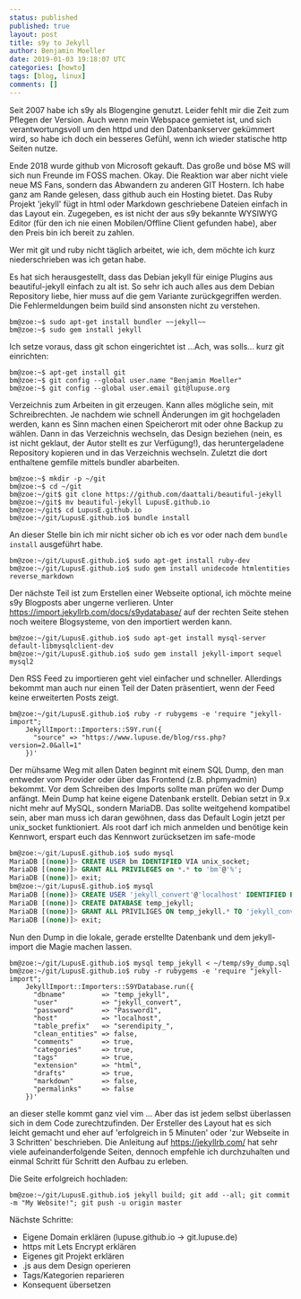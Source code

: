 ```yaml
---
status: published
published: true
layout: post
title: s9y to Jekyll
author: Benjamin Moeller
date: 2019-01-03 19:18:07 UTC
categories: [howto]
tags: [blog, linux]
comments: []
---
```


Seit 2007 habe ich s9y als Blogengine genutzt. Leider fehlt mir die Zeit zum Pflegen der Version. Auch wenn mein Webspace gemietet ist, und sich verantwortungsvoll um den httpd und den Datenbankserver gekümmert wird, so habe ich doch ein besseres Gefühl, wenn ich wieder statische http Seiten nutze.

Ende 2018 wurde github von Microsoft gekauft. Das große und böse MS will sich nun Freunde im FOSS machen. Okay. Die Reaktion war aber nicht viele neue MS Fans, sondern das Abwandern zu anderen GIT Hostern.
Ich habe ganz am Rande gelesen, dass github auch ein Hosting bietet. Das Ruby Projekt 'jekyll' fügt in html oder Markdown geschriebene Dateien einfach in das Layout ein.
Zugegeben, es ist nicht der aus s9y bekannte WYSIWYG Editor (für den ich nie einen Mobilen/Offline Client gefunden habe), aber den Preis bin ich bereit zu zahlen.

Wer mit git und ruby nicht täglich arbeitet, wie ich, dem möchte ich kurz niederschrieben was ich getan habe.


Es hat sich herausgestellt, dass das Debian jekyll für einige Plugins aus beautiful-jekyll einfach zu alt ist. So sehr ich auch alles aus dem Debian Repository liebe, hier muss auf die gem Variante zurückgegriffen werden.
Die Fehlermeldungen beim build sind ansonsten nicht zu verstehen.
```shell
bm@zoe:~$ sudo apt-get install bundler ~~jekyll~~
bm@zoe:~$ sudo gem install jekyll
```

Ich setze voraus, dass git schon eingerichtet ist ...Ach, was solls... kurz git einrichten:
```shell
bm@zoe:~$ apt-get install git
bm@zoe:~$ git config --global user.name "Benjamin Moeller"
bm@zoe:~$ git config --global user.email git@lupuse.org
```

Verzeichnis zum Arbeiten in git erzeugen. Kann alles mögliche sein, mit Schreibrechten. Je nachdem wie schnell Änderungen im git hochgeladen werden, kann es Sinn machen einen Speicherort mit oder ohne Backup zu wählen.
Dann in das Verzeichnis wechseln, das Design beziehen (nein, es ist nicht geklaut, der Autor stellt es zur Verfügung!), das heruntergeladene Repository kopieren und in das Verzeichnis wechseln.
Zuletzt die dort enthaltene gemfile mittels bundler abarbeiten.
```shell
bm@zoe:~$ mkdir -p ~/git
bm@zoe:~$ cd ~/git
bm@zoe:~/git$ git clone https://github.com/daattali/beautiful-jekyll
bm@zoe:~/git$ mv beautiful-jekyll LupusE.github.io
bm@zoe:~/git$ cd LupusE.github.io
bm@zoe:~/git/LupusE.github.io$ bundle install
```

An dieser Stelle bin ich mir nicht sicher ob ich es vor oder nach dem `bundle install` ausgeführt habe.
```shell
bm@zoe:~/git/LupusE.github.io$ sudo apt-get install ruby-dev
bm@zoe:~/git/LupusE.github.io$ sudo gem install unidecode htmlentities reverse_markdown
```
Der nächste Teil ist zum Erstellen einer Webseite optional, ich möchte meine s9y Blogposts aber ungerne verlieren. Unter https://import.jekyllrb.com/docs/s9ydatabase/ auf der rechten Seite stehen noch weitere Blogsysteme, von den importiert werden kann. 
```shell
bm@zoe:~/git/LupusE.github.io$ sudo apt-get install mysql-server default-libmysqlclient-dev
bm@zoe:~/git/LupusE.github.io$ sudo gem install jekyll-import sequel mysql2
```

Den RSS Feed zu importieren geht viel einfacher und schneller. Allerdings bekommt man auch nur einen Teil der Daten präsentiert, wenn der Feed keine erweiterten Posts zeigt.
```shell
bm@zoe:~/git/LupusE.github.io$ ruby -r rubygems -e 'require "jekyll-import";
    JekyllImport::Importers::S9Y.run({
      "source" => "https://www.lupuse.de/blog/rss.php?version=2.0&all=1"
    })'
```

Der mühsame Weg mit allen Daten beginnt mit einem SQL Dump, den man entweder vom Provider oder über das Frontend (z.B. phpmyadmin) bekommt.
Vor dem Schreiben des Imports sollte man prüfen wo der Dump anfängt. Mein Dump hat keine eigene Datenbank erstellt.
Debian setzt in 9.x nicht mehr auf MySQL, sondern MariaDB. Das sollte weitgehend kompatibel sein, aber man muss ich daran gewöhnen, dass das Default Login jetzt per unix_socket funktioniert. Als root darf ich mich anmelden und benötige kein Kennwort, erspart euch das Kennwort zurücksetzen im safe-mode

```SQL
bm@zoe:~/git/LupusE.github.io$ sudo mysql
MariaDB [(none)]> CREATE USER bm IDENTIFIED VIA unix_socket;
MariaDB [(none)]> GRANT ALL PRIVILEGES on *.* to 'bm'@'%';
MariaDB [(none)]> exit;
bm@zoe:~/git/LupusE.github.io$ mysql
MariaDB [(none)]> CREATE USER 'jekyll_convert'@'localhost' IDENTIFIED BY 'abcdef';
MariaDB [(none)]> CREATE DATABASE temp_jekyll;
MariaDB [(none)]> GRANT ALL PRIVILIGES ON temp_jekyll.* TO 'jekyll_convert'@localhost;
MariaDB [(none)]> exit;
```

Nun den Dump in die lokale, gerade erstellte Datenbank und dem jekyll-import die Magie machen lassen.

```shell
bm@zoe:~/git/LupusE.github.io$ mysql temp_jekyll < ~/temp/s9y_dump.sql
bm@zoe:~/git/LupusE.github.io$ ruby -r rubygems -e 'require "jekyll-import";
    JekyllImport::Importers::S9YDatabase.run({
      "dbname"         => "temp_jekyll",
      "user"           => "jekyll_convert",
      "password"       => "Password1",
      "host"           => "localhost",
      "table_prefix"   => "serendipity_",
      "clean_entities" => false,
      "comments"       => true,
      "categories"     => true,
      "tags"           => true,
      "extension"      => "html",
      "drafts"         => true,
      "markdown"       => false,
      "permalinks"     => false
    })'
```

an dieser stelle kommt ganz viel vim ... Aber das ist jedem selbst überlassen sich in dem Code zurechtzufinden.
Der Ersteller des Layout hat es sich leicht gemacht und eher auf 'erfolgreich in 5 Minuten' oder 'zur Webseite in 3 Schritten' beschrieben. Die Anleitung auf https://jekyllrb.com/ hat sehr viele aufeinanderfolgende Seiten, dennoch empfehle ich durchzuhalten und einmal Schritt für Schritt den Aufbau zu erleben.

Die Seite erfolgreich hochladen:
```shell	
bm@zoe:~/git/LupusE.github.io$ jekyll build; git add --all; git commit -m "My Website!"; git push -u origin master
```

Nächste Schritte:
* Eigene Domain erklären (lupuse.github.io -> git.lupuse.de)
* https mit Lets Encrypt erklären
* Eigenes git Projekt erklären
* .js aus dem Design operieren
* Tags/Kategorien reparieren
* Konsequent übersetzen

